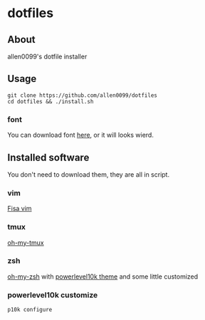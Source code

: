 # dotfiles

## About

allen0099's dotfile installer

## Usage

```shell script
git clone https://github.com/allen0099/dotfiles
cd dotfiles && ./install.sh
```

### font

You can download font [here](https://github.com/ryanoasis/nerd-fonts/tree/master/patched-fonts/SourceCodePro/Regular/complete), or it will looks wierd.

## Installed software

You don't need to download them, they are all in script.

### vim

[Fisa vim](https://github.com/fisadev/fisa-vim-config)

### tmux

[oh-my-tmux](https://github.com/gpakosz/.tmux)

### zsh

[oh-my-zsh](https://github.com/robbyrussell/oh-my-zsh) with [powerlevel10k theme](https://github.com/romkatv/powerlevel10k) and some little customized

### powerlevel10k customize

```shell script
p10k configure
```
